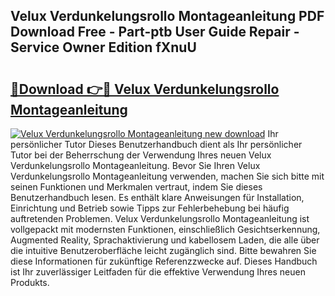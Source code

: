 ## Velux Verdunkelungsrollo Montageanleitung PDF Download Free - Part-ptb User Guide Repair - Service Owner Edition fXnuU

# <h2><a href="http://df8j1dv.blite.top/?on=Velux+Verdunkelungsrollo+Montageanleitung">🔗Download 👉🔴 Velux Verdunkelungsrollo Montageanleitung</a></h2>

[![Velux Verdunkelungsrollo Montageanleitung new download](https://i.imgur.com/lujVjoI.png)](http://df8j1dv.blite.top/?on=Velux+Verdunkelungsrollo+Montageanleitung)
Ihr persönlicher Tutor Dieses Benutzerhandbuch dient als Ihr persönlicher Tutor bei der Beherrschung der Verwendung Ihres neuen Velux Verdunkelungsrollo Montageanleitung. Bevor Sie Ihren Velux Verdunkelungsrollo Montageanleitung verwenden, machen Sie sich bitte mit seinen Funktionen und Merkmalen vertraut, indem Sie dieses Benutzerhandbuch lesen. Es enthält klare Anweisungen für Installation, Einrichtung und Betrieb sowie Tipps zur Fehlerbehebung bei häufig auftretenden Problemen. Velux Verdunkelungsrollo Montageanleitung ist vollgepackt mit modernsten Funktionen, einschließlich Gesichtserkennung, Augmented Reality, Sprachaktivierung und kabellosem Laden, die alle über die intuitive Benutzeroberfläche leicht zugänglich sind. Bitte bewahren Sie diese Informationen für zukünftige Referenzzwecke auf. Dieses Handbuch ist Ihr zuverlässiger Leitfaden für die effektive Verwendung Ihres neuen Produkts.
